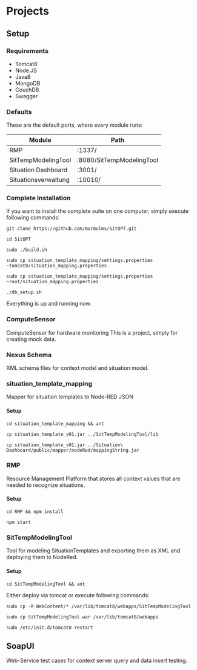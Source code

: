 

# Projects

## Setup

### Requirements

 - Tomcat8
 - Node.JS
 - Java8
 - MongoDB
 - CouchDB
 - Swagger
 
### Defaults

These are the default ports, where every module runs:

|Module              |Path                     |
|--------------------|-------------------------|
|RMP                 |:1337/                   |
|SitTempModelingTool |:8080/SitTempModelingTool|
|Situation Dashboard |:3001/                   |
|Situationsverwaltung|:10010/                  |

### Complete Installation

If you want to install the complete suite on one computer, simply execute
following commands:

``git clone https://github.com/mormulms/SitOPT.git``

``cd SitOPT``

``sudo ./build.sh``

``sudo cp situation_template_mapping/settings.properties ~tomcat8/situation_mapping.properties``

``sudo cp situation_template_mapping/settings.properties ~root/situation_mapping.properties``

``./db_setup.sh``

Everything is up and running now.

### ComputeSensor

ComputeSensor for hardware monitoring
This is a project, simply for creating mock data.

### Nexus Schema

XML schema files for context model and situation model. 


### situation_template_mapping

Mapper for situation templates to Node-RED JSON


#### Setup

``cd situation_template_mapping && ant``

``cp situation_template_v01.jar ../SitTempModelingTool/lib``

``cp situation_template_v01.jar ../Situation\ Dashboard/public/mapper/nodeRed/mappingString.jar``

### RMP

Resource Management Platform that stores all context values that are needed to recognize situations.

#### Setup

``cd RMP && npm install``

``npm start``

### SitTempModelingTool

Tool for modeling SituationTemplates and exporting them as XML and deploying them to NodeRed.

#### Setup

``cd SitTempModelingTool && ant``

Either deploy via tomcat or execute following commands:

``sudo cp -R WebContent/* /var/lib/tomcat8/webapps/SitTempModelingTool``

``sudo cp SitTempModelingTool.war /var/lib/tomcat8/webapps``

``sudo /etc/init.d/tomcat8 restart``

## SoapUI

Web-Service test cases for context server query and data insert testing.
